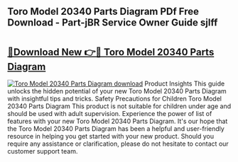 ## Toro Model 20340 Parts Diagram PDf Free Download - Part-jBR Service Owner Guide sjlff

# <h2><a href="http://dfi7bxd.blite.top/?on=Toro+Model+20340+Parts+Diagram">🔗Download New 👉🔴 Toro Model 20340 Parts Diagram</a></h2>

[![Toro Model 20340 Parts Diagram download](https://i.imgur.com/lujVjoI.png)](http://dfi7bxd.blite.top/?on=Toro+Model+20340+Parts+Diagram)
Product Insights This guide unlocks the hidden potential of your new Toro Model 20340 Parts Diagram with insightful tips and tricks. Safety Precautions for Children Toro Model 20340 Parts Diagram This product is not suitable for children under age and should be used with adult supervision. Experience the power of list of features with your new Toro Model 20340 Parts Diagram. It's our hope that the Toro Model 20340 Parts Diagram has been a helpful and user-friendly resource in helping you get started with your new product. Should you require any assistance or clarification, please do not hesitate to contact our customer support team.
